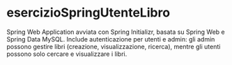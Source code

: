 # esercizioSpringUtenteLibro
Spring Web Application avviata con Spring Initializr, basata su Spring Web e Spring Data MySQL. Include autenticazione per utenti e admin: gli admin possono gestire libri (creazione, visualizzazione, ricerca), mentre gli utenti possono solo cercare e visualizzare i libri.
